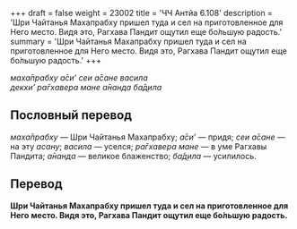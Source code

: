 +++
draft = false
weight = 23002
title = 'ЧЧ Антйа 6.108'
description = 'Шри Чайтанья Махапрабху пришел туда и сел на приготовленное для Него место. Видя это, Рагхава Пандит ощутил еще бо́льшую радость.'
summary = 'Шри Чайтанья Махапрабху пришел туда и сел на приготовленное для Него место. Видя это, Рагхава Пандит ощутил еще бо́льшую радость.'
+++

_маха̄прабху а̄си’ сеи а̄сане васила  
декхи’ ра̄гхавера мане а̄нанда ба̄д̣ила_

## Пословный перевод

_маха̄прабху_ — Шри Чайтанья Махапрабху; _а̄си’_ — придя; _сеи_ _а̄сане_ — на эту _асану_; _васила_ — уселся; _ра̄гхавера_ _мане_ — в уме Рагхавы Пандита; _а̄нанда_ — великое блаженство; _ба̄д̣ила_ — усилилось.

## Перевод

**Шри Чайтанья Махапрабху пришел туда и сел на приготовленное для Него место. Видя это, Рагхава Пандит ощутил еще бо́льшую радость.**
